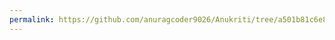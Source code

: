 ```yaml
---
permalink: https://github.com/anuragcoder9026/Anukriti/tree/a501b81c6e83eef07a96c434e456d4a0ecc61e30/.github/404.html
---
```

<!DOCTYPE html>
<html lang="en">
<head>
    <meta charset="UTF-8">
    <meta name="viewport" content="width=device-width, initial-scale=1.0">
    <title>404 Page Not Found</title>
    <style>
        /*======================
            404 page
        =======================*/

        .page_404 {
            padding: 40px 0;
            background: #fff;
            font-family: 'Arvo', serif;
        }

        .page_404 img {
            width: 100%;
        }

        .four_zero_four_bg {
            background-image: url(https://cdn.dribbble.com/users/285475/screenshots/2083086/dribbble_1.gif);
            height: 400px;
            background-position: center;
        }

        .four_zero_four_bg h1 {
            font-size: 80px;
        }

        .four_zero_four_bg h3 {
            font-size: 80px;
        }

        .link_404 {
            color: #fff !important;
            padding: 10px 20px;
            background: #39ac31;
            margin: 20px 0;
            display: inline-block;
        }

        .contant_box_404 {
            margin-top: -50px;
        }

        .container {
            width: 100%;
            margin: 0 auto;
        }

        .row {
            display: flex;
            justify-content: center;
        }

        .col-sm-12, .col-sm-10 {
            width: 100%;
        }

        .text-center {
            text-align: center;
        }
    </style>
</head>
<body>

<section class="page_404">
    <div class="container">
        <div class="row">    
            <div class="col-sm-12">
                <div class="col-sm-10 col-sm-offset-1 text-center">
                    <div class="four_zero_four_bg">
                        <h1 class="text-center">404</h1>
                    </div>
                    <div class="contant_box_404">
                        <h3 class="h2">Look like you're lost</h3>
                        <p>The page you are looking for is not available!</p>
                        <a href="/" class="link_404">Go to Home</a>
                    </div>
                </div>
            </div>
        </div>
    </div>
</section>

</body>
</html>
